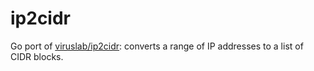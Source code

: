 # ip2cidr

Go port of [viruslab/ip2cidr](https://github.com/viruslab/ip2cidr): converts a range of IP addresses to a list of CIDR blocks.